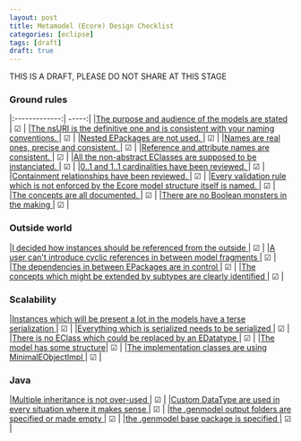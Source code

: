 ```yaml
---
layout: post
title: Metamodel (Ecore) Design Checklist
categories: [eclipse]
tags: [draft]
draft: true
---
```


THIS IS A DRAFT, PLEASE DO NOT SHARE AT THIS STAGE

### Ground rules

|:-------------:| -----:|
|[The purpose and audience of the models are stated ](../ecore-design-checklist-part1#the-purpose-and-audience-of-the-models-are-stated)| ☑ |
|[The nsURI is the definitive one and is consistent with your naming conventions.  ](../ecore-design-checklist-part1#the-nsuri-is-the-definitive-one-and-is-consistent-with-your-naming-conventions)| ☑ |
|[Nested EPackages are not used. ](../ecore-design-checklist-part1#nested-epackages-are-not-used)| ☑ |
|[Names are real ones, precise and consistent. ](../ecore-design-checklist-part1#names-are-real-ones-precise-and-consistent)| ☑ |
|[Reference and attribute names are consistent. ](../ecore-design-checklist-part1#reference-and-attribute-names-are-consistent)| ☑ |
|[All the non-abstract EClasses are supposed to be instanciated. ](../ecore-design-checklist-part1#all-the-non-abstract-eclasses-are-supposed-to-be-instanciated)| ☑ |
|[0..1 and 1..1 cardinalities have been reviewed. ](../ecore-design-checklist-part1#and-11-cardinalities-have-been-reviewed)| ☑ |
|[Containment relationships have been reviewed. ](../ecore-design-checklist-part1#containment-relationships-have-been-reviewed)| ☑ |
|[Every validation rule which is not enforced by the Ecore model structure itself is named. ](../ecore-design-checklist-part1#every-validation-rule-which-is-not-enforced-by-the-ecore-model-structure-itself-is-named)| ☑ |
|[The concepts are all documented. ](../ecore-design-checklist-part1#the-concepts-are-all-documented)| ☑ |
|[There are no Boolean monsters in the making ](../ecore-design-checklist-part1#there-are-no-boolean-monsters-in-the-making)| ☑ |

### Outside world

|[I decided how instances should be referenced from the outside ](../ecore-design-checklist-part1#i-decided-how-instances-should-be-referenced-from-the-outside)| ☑ |
|[A user can't introduce cyclic references in between model fragments ](../ecore-design-checklist-part1#a-user-cant-introduce-cyclic-references-in-between-model-fragments)| ☑ |
|[The dependencies in between EPackages are in control ](../ecore-design-checklist-part1#the-dependencies-in-between-epackages-are-in-control)| ☑ |
|[The concepts which might be extended by subtypes are clearly identified ](../ecore-design-checklist-part1#the-concepts-which-might-be-extended-by-subtypes-are-clearly-identified)| ☑ |

### Scalability 

|[Instances which will be present a lot in the models have a terse serialization ](../ecore-design-checklist-part2#instances-which-will-be-present-a-lot-in-the-models-have-a-terse-serialization)| ☑ |
|[Everything which is serialized needs to be serialized ](../ecore-design-checklist-part2#everything-which-is-serialized-needs-to-be-serialized)| ☑ |
|[There is no EClass which could be replaced by an EDatatype ](../ecore-design-checklist-part2#there-is-no-eclass-which-could-be-replaced-by-an-edatatype)| ☑ |
|[The model has some structure](../ecore-design-checklist-part2#the-model-has-some-structure)| ☑ |
|[The implementation classes are using MinimalEObjectImpl ](../ecore-design-checklist-part2#the-implementation-classes-are-using-minimaleobjectimpl)| ☑ |

### Java

|[Multiple inheritance is not over-used ](../ecore-design-checklist-part2#multiple-inheritance-is-not-over-used)| ☑ |
|[Custom DataType are used in every situation where it makes sense ](../ecore-design-checklist-part2#custom-datatype-are-used-in-every-situation-where-it-makes-sense)| ☑ |
|[the .genmodel output folders are specified or made empty ](../ecore-design-checklist-part2#the-genmodel-output-folders-are-specified-or-made-empty)| ☑ |
|[the .genmodel base package is specified ](../ecore-design-checklist-part2#the-genmodel-base-package-is-specified)| ☑ |


